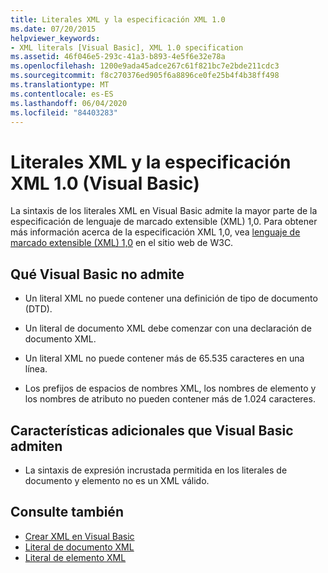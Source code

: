 ```yaml
---
title: Literales XML y la especificación XML 1.0
ms.date: 07/20/2015
helpviewer_keywords:
- XML literals [Visual Basic], XML 1.0 specification
ms.assetid: 46f046e5-293c-41a3-b893-4e5f6e32e78a
ms.openlocfilehash: 1200e9ada45adce267c61f821bc7e2bde211cdc3
ms.sourcegitcommit: f8c270376ed905f6a8896ce0fe25b4f4b38ff498
ms.translationtype: MT
ms.contentlocale: es-ES
ms.lasthandoff: 06/04/2020
ms.locfileid: "84403283"
---
```

# <a name="xml-literals-and-the-xml-10-specification-visual-basic"></a>Literales XML y la especificación XML 1.0 (Visual Basic)
La sintaxis de los literales XML en Visual Basic admite la mayor parte de la especificación de lenguaje de marcado extensible (XML) 1,0. Para obtener más información acerca de la especificación XML 1,0, vea [lenguaje de marcado extensible (XML) 1,0](https://www.w3.org/TR/xml) en el sitio web de W3C.  
  
## <a name="what-visual-basic-does-not-support"></a>Qué Visual Basic no admite  
  
- Un literal XML no puede contener una definición de tipo de documento (DTD).  
  
- Un literal de documento XML debe comenzar con una declaración de documento XML.  
  
- Un literal XML no puede contener más de 65.535 caracteres en una línea.  
  
- Los prefijos de espacios de nombres XML, los nombres de elemento y los nombres de atributo no pueden contener más de 1.024 caracteres.  
  
## <a name="extra-features-that-visual-basic-supports"></a>Características adicionales que Visual Basic admiten  
  
- La sintaxis de expresión incrustada permitida en los literales de documento y elemento no es un XML válido.  
  
## <a name="see-also"></a>Consulte también

- [Crear XML en Visual Basic](creating-xml.md)
- [Literal de documento XML](../../../language-reference/xml-literals/xml-document-literal.md)
- [Literal de elemento XML](../../../language-reference/xml-literals/xml-element-literal.md)
